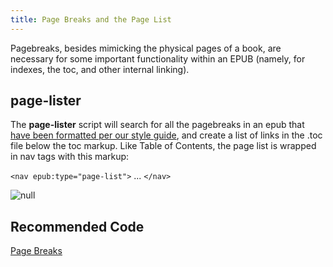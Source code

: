 ```yaml
---
title: Page Breaks and the Page List
---
```

Pagebreaks, besides mimicking the physical pages of a book, are necessary for some important functionality within an EPUB (namely, for indexes, the toc, and other internal linking).

## page-lister

The **page-lister** script will search for all the pagebreaks in an epub that [have been formatted per our style guide](https://style.bhdirect-ebooks.org/code/structural_types.html#Page-Breaks), and create a list of links in the .toc file below the toc markup. Like Table of Contents, the page list is wrapped in nav tags with this markup:  

`<nav epub:type="page-list">` ... `</nav>`

![null](/assets/images/uploads/screen-shot-2018-09-13-at-10.52.05-am.png)

## Recommended Code

[Page Breaks](../code/structural_types.html#Page-Breaks)
